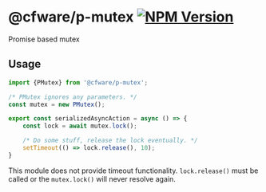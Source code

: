 # @cfware/p-mutex [![NPM Version][npm-image]][npm-url]

Promise based mutex

## Usage

```js
import {PMutex} from '@cfware/p-mutex';

/* PMutex ignores any parameters. */
const mutex = new PMutex();

export const serializedAsyncAction = async () => {
	const lock = await mutex.lock();

	/* Do some stuff, release the lock eventually. */
	setTimeout(() => lock.release(), 10);
}
```

This module does not provide timeout functionality.  `lock.release()` must be
called or the `mutex.lock()` will never resolve again.


[npm-image]: https://img.shields.io/npm/v/@cfware/p-mutex.svg
[npm-url]: https://npmjs.org/package/@cfware/p-mutex

